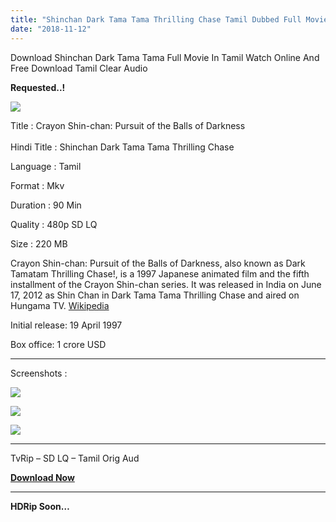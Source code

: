 ```yaml
---
title: "Shinchan Dark Tama Tama Thrilling Chase Tamil Dubbed Full Movie Download"
date: "2018-11-12"
---
```


Download Shinchan Dark Tama Tama Full Movie In Tamil Watch Online And Free Download Tamil Clear Audio

**Requested..!**

[![](https://2.bp.blogspot.com/-Ahn17D07Mgg/W-jjqxUGafI/AAAAAAAAA6A/TYZIVQp9r_4Etmyu6Wa1OZhRqP8pYAoYACLcBGAs/s320/Shinchan{2bdbed38d32e7704a3eaa20af56e2289d0665505d01c3d892d71953ac3249a13}2BDark{2bdbed38d32e7704a3eaa20af56e2289d0665505d01c3d892d71953ac3249a13}2BTama{2bdbed38d32e7704a3eaa20af56e2289d0665505d01c3d892d71953ac3249a13}2BTama{2bdbed38d32e7704a3eaa20af56e2289d0665505d01c3d892d71953ac3249a13}2BTamilKidz.jpg)](https://2.bp.blogspot.com/-Ahn17D07Mgg/W-jjqxUGafI/AAAAAAAAA6A/TYZIVQp9r_4Etmyu6Wa1OZhRqP8pYAoYACLcBGAs/s1600/Shinchan{2bdbed38d32e7704a3eaa20af56e2289d0665505d01c3d892d71953ac3249a13}2BDark{2bdbed38d32e7704a3eaa20af56e2289d0665505d01c3d892d71953ac3249a13}2BTama{2bdbed38d32e7704a3eaa20af56e2289d0665505d01c3d892d71953ac3249a13}2BTama{2bdbed38d32e7704a3eaa20af56e2289d0665505d01c3d892d71953ac3249a13}2BTamilKidz.jpg)

Title : Crayon Shin-chan: Pursuit of the Balls of Darkness  
           
Hindi Title : Shinchan Dark Tama Tama Thrilling Chase  
  
Language : Tamil

Format : Mkv

Duration : 90 Min

Quality : 480p SD LQ

Size : 220 MB

Crayon Shin-chan: Pursuit of the Balls of Darkness, also known as Dark Tamatam Thrilling Chase!, is a 1997 Japanese animated film and the fifth installment of the Crayon Shin-chan series. It was released in India on June 17, 2012 as Shin Chan in Dark Tama Tama Thrilling Chase and aired on Hungama TV. [Wikipedia](https://en.m.wikipedia.org/wiki/Crayon_Shin-chan:_Pursuit_of_the_Balls_of_Darkness)

Initial release: 19 April 1997

Box office: 1 crore USD

  

* * *

  
Screenshots :  
  

[![](https://4.bp.blogspot.com/-8tOGPgsXEhQ/W-jlZW5ZMmI/AAAAAAAAA6M/4N8osqCqI_85VW8a2tNDyi0fnodYZfMJgCLcBGAs/s320/Screenshot_2018-11-12-07-57-19.jpg)](https://4.bp.blogspot.com/-8tOGPgsXEhQ/W-jlZW5ZMmI/AAAAAAAAA6M/4N8osqCqI_85VW8a2tNDyi0fnodYZfMJgCLcBGAs/s1600/Screenshot_2018-11-12-07-57-19.jpg)

[![](https://3.bp.blogspot.com/-aFgE9dQV69w/W-jla3Kia8I/AAAAAAAAA6U/eGHTnaNlPAQT8UIyOfUUTmlC0TNyx50KwCLcBGAs/s320/Screenshot_2018-11-12-07-57-40.jpg)](https://3.bp.blogspot.com/-aFgE9dQV69w/W-jla3Kia8I/AAAAAAAAA6U/eGHTnaNlPAQT8UIyOfUUTmlC0TNyx50KwCLcBGAs/s1600/Screenshot_2018-11-12-07-57-40.jpg)

[![](https://3.bp.blogspot.com/-_muGJPJxxUQ/W-jlaDtBjpI/AAAAAAAAA6Q/YxiIGWuM-OYz65UGLuxyo3t3iJEnvMM0gCLcBGAs/s320/Screenshot_2018-11-12-07-58-08.jpg)](https://3.bp.blogspot.com/-_muGJPJxxUQ/W-jlaDtBjpI/AAAAAAAAA6Q/YxiIGWuM-OYz65UGLuxyo3t3iJEnvMM0gCLcBGAs/s1600/Screenshot_2018-11-12-07-58-08.jpg)

* * *

TvRip – SD LQ – Tamil Orig Aud

  

  

**[Download Now](https://clk.icu/eKvK)**

  

* * *

  
**HDRip Soon…**
